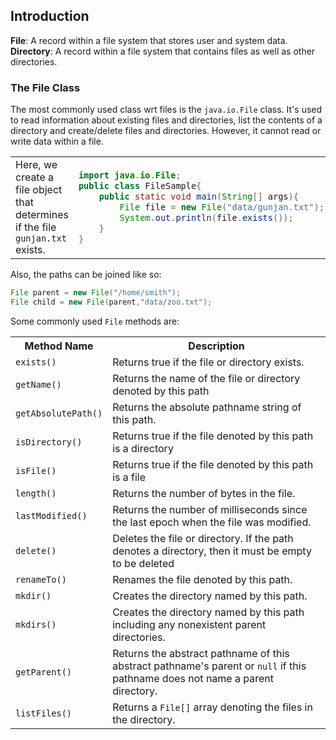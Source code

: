 ## Introduction

**File**: A record within a file system that stores user and system data.
**Directory**: A record within a file system that contains files as well as other directories.

### The File Class
The most commonly used class wrt files is the `java.io.File` class. It's used to read information about existing files and directories, list the contents of a directory and create/delete files and directories. However, it cannot read or write data within a file.

<table>
<tr>
<td>
Here, we create a file object that determines if the file <code>gunjan.txt</code> exists.
</td>
<td>

```java
import java.io.File;
public class FileSample{
    public static void main(String[] args){
        File file = new File("data/gunjan.txt");
        System.out.println(file.exists());
    }
}
```

</td>
</tr>
</table>

Also, the paths can be joined like so:

```java
File parent = new File("/home/smith");
File child = new File(parent,"data/zoo.txt");
```

Some commonly used `File` methods are:
<table>
<th>Method Name</th>
<th>Description</th>
<tr>
<td><code>exists()</code></td>
<td>Returns true if the file or directory exists.</td>
</tr>
<tr>
<td><code>getName()</code></td>
<td>Returns the name of the file or directory denoted by this path</td>
</tr>
</tr>
<tr>
<td><code>getAbsolutePath()</code></td>
<td>Returns the absolute pathname string of this path.</td>
</tr>
</tr>
<tr>
<td><code>isDirectory()</code></td>
<td>Returns true if the file denoted by this path is a directory</td>
</tr>
</tr>
<tr>
<td><code>isFile()</code></td>
<td>Returns true if the file denoted by this path is a file</td>
</tr>
<tr>
<td><code>length()</code></td>
<td>Returns the number of bytes in the file.</td>
</tr>
<tr>
<td><code>lastModified()</code></td>
<td>Returns the number of milliseconds since the last epoch when the file was modified.</td>
</tr>
<tr>
<td><code>delete()</code></td>
<td>Deletes the file or directory. If the path denotes a directory, then it must be empty to be deleted</td>
</tr>
<tr>
<td><code>renameTo()</code></td>
<td>Renames the file denoted by this path.</td>
</tr>
<tr>
<td><code>mkdir()</code></td>
<td>Creates the directory named by this path.</td>
</tr>
<tr>
<td><code>mkdirs()</code></td>
<td>Creates the directory named by this path including any nonexistent parent directories.</td>
</tr>
<tr>
<td><code>getParent()</code></td>
<td>Returns the abstract pathname of this abstract pathname's parent or <code>null</code> if this pathname does not name a parent directory.</td>
</tr>
<tr>
<td><code>listFiles()</code></td>
<td>Returns a <code>File[]</code> array denoting the files in the directory.</td>
</tr>
</table>